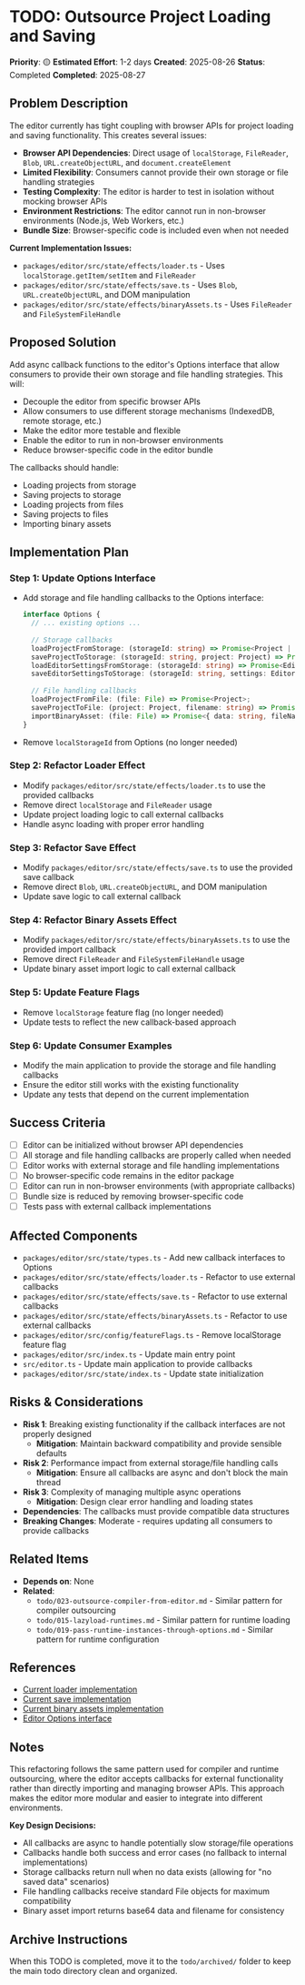 # TODO: Outsource Project Loading and Saving

**Priority**: 🟡
**Estimated Effort**: 1-2 days
**Created**: 2025-08-26
**Status**: Completed
**Completed**: 2025-08-27

## Problem Description

The editor currently has tight coupling with browser APIs for project loading and saving functionality. This creates several issues:

- **Browser API Dependencies**: Direct usage of `localStorage`, `FileReader`, `Blob`, `URL.createObjectURL`, and `document.createElement`
- **Limited Flexibility**: Consumers cannot provide their own storage or file handling strategies
- **Testing Complexity**: The editor is harder to test in isolation without mocking browser APIs
- **Environment Restrictions**: The editor cannot run in non-browser environments (Node.js, Web Workers, etc.)
- **Bundle Size**: Browser-specific code is included even when not needed

**Current Implementation Issues:**
- `packages/editor/src/state/effects/loader.ts` - Uses `localStorage.getItem/setItem` and `FileReader`
- `packages/editor/src/state/effects/save.ts` - Uses `Blob`, `URL.createObjectURL`, and DOM manipulation
- `packages/editor/src/state/effects/binaryAssets.ts` - Uses `FileReader` and `FileSystemFileHandle`

## Proposed Solution

Add async callback functions to the editor's Options interface that allow consumers to provide their own storage and file handling strategies. This will:

- Decouple the editor from specific browser APIs
- Allow consumers to use different storage mechanisms (IndexedDB, remote storage, etc.)
- Make the editor more testable and flexible
- Enable the editor to run in non-browser environments
- Reduce browser-specific code in the editor bundle

The callbacks should handle:
- Loading projects from storage
- Saving projects to storage
- Loading projects from files
- Saving projects to files
- Importing binary assets

## Implementation Plan

### Step 1: Update Options Interface
- Add storage and file handling callbacks to the Options interface:
  ```typescript
  interface Options {
    // ... existing options ...
    
    // Storage callbacks
    loadProjectFromStorage: (storageId: string) => Promise<Project | null>;
    saveProjectToStorage: (storageId: string, project: Project) => Promise<void>;
    loadEditorSettingsFromStorage: (storageId: string) => Promise<EditorSettings | null>;
    saveEditorSettingsToStorage: (storageId: string, settings: EditorSettings) => Promise<void>;
    
    // File handling callbacks
    loadProjectFromFile: (file: File) => Promise<Project>;
    saveProjectToFile: (project: Project, filename: string) => Promise<void>;
    importBinaryAsset: (file: File) => Promise<{ data: string, fileName: string }>;
  }
  ```
- Remove `localStorageId` from Options (no longer needed)

### Step 2: Refactor Loader Effect
- Modify `packages/editor/src/state/effects/loader.ts` to use the provided callbacks
- Remove direct `localStorage` and `FileReader` usage
- Update project loading logic to call external callbacks
- Handle async loading with proper error handling

### Step 3: Refactor Save Effect
- Modify `packages/editor/src/state/effects/save.ts` to use the provided save callback
- Remove direct `Blob`, `URL.createObjectURL`, and DOM manipulation
- Update save logic to call external callback

### Step 4: Refactor Binary Assets Effect
- Modify `packages/editor/src/state/effects/binaryAssets.ts` to use the provided import callback
- Remove direct `FileReader` and `FileSystemFileHandle` usage
- Update binary asset import logic to call external callback

### Step 5: Update Feature Flags
- Remove `localStorage` feature flag (no longer needed)
- Update tests to reflect the new callback-based approach

### Step 6: Update Consumer Examples
- Modify the main application to provide the storage and file handling callbacks
- Ensure the editor still works with the existing functionality
- Update any tests that depend on the current implementation

## Success Criteria

- [ ] Editor can be initialized without browser API dependencies
- [ ] All storage and file handling callbacks are properly called when needed
- [ ] Editor works with external storage and file handling implementations
- [ ] No browser-specific code remains in the editor package
- [ ] Editor can run in non-browser environments (with appropriate callbacks)
- [ ] Bundle size is reduced by removing browser-specific code
- [ ] Tests pass with external callback implementations

## Affected Components

- `packages/editor/src/state/types.ts` - Add new callback interfaces to Options
- `packages/editor/src/state/effects/loader.ts` - Refactor to use external callbacks
- `packages/editor/src/state/effects/save.ts` - Refactor to use external callbacks
- `packages/editor/src/state/effects/binaryAssets.ts` - Refactor to use external callbacks
- `packages/editor/src/config/featureFlags.ts` - Remove localStorage feature flag
- `packages/editor/src/index.ts` - Update main entry point
- `src/editor.ts` - Update main application to provide callbacks
- `packages/editor/src/state/index.ts` - Update state initialization

## Risks & Considerations

- **Risk 1**: Breaking existing functionality if the callback interfaces are not properly designed
  - **Mitigation**: Maintain backward compatibility and provide sensible defaults
- **Risk 2**: Performance impact from external storage/file handling calls
  - **Mitigation**: Ensure all callbacks are async and don't block the main thread
- **Risk 3**: Complexity of managing multiple async operations
  - **Mitigation**: Design clear error handling and loading states
- **Dependencies**: The callbacks must provide compatible data structures
- **Breaking Changes**: Moderate - requires updating all consumers to provide callbacks

## Related Items

- **Depends on**: None
- **Related**: 
  - `todo/023-outsource-compiler-from-editor.md` - Similar pattern for compiler outsourcing
  - `todo/015-lazyload-runtimes.md` - Similar pattern for runtime loading
  - `todo/019-pass-runtime-instances-through-options.md` - Similar pattern for runtime configuration

## References

- [Current loader implementation](packages/editor/src/state/effects/loader.ts)
- [Current save implementation](packages/editor/src/state/effects/save.ts)
- [Current binary assets implementation](packages/editor/src/state/effects/binaryAssets.ts)
- [Editor Options interface](packages/editor/src/state/types.ts)

## Notes

This refactoring follows the same pattern used for compiler and runtime outsourcing, where the editor accepts callbacks for external functionality rather than directly importing and managing browser APIs. This approach makes the editor more modular and easier to integrate into different environments.

**Key Design Decisions:**
- All callbacks are async to handle potentially slow storage/file operations
- Callbacks handle both success and error cases (no fallback to internal implementations)
- Storage callbacks return null when no data exists (allowing for "no saved data" scenarios)
- File handling callbacks receive standard File objects for maximum compatibility
- Binary asset import returns base64 data and filename for consistency

## Archive Instructions

When this TODO is completed, move it to the `todo/archived/` folder to keep the main todo directory clean and organized. 